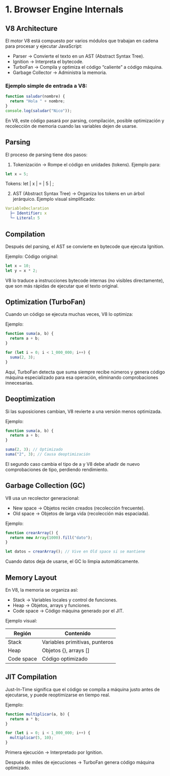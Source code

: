 # 1. Browser Engine Internals

## V8 Architecture

El motor V8 está compuesto por varios módulos que trabajan en cadena para procesar y ejecutar JavaScript:

- Parser → Convierte el texto en un AST (Abstract Syntax Tree).
- Ignition → Interpreta el bytecode.
- TurboFan → Compila y optimiza el código “caliente” a código máquina.
- Garbage Collector → Administra la memoria.

### Ejemplo simple de entrada a V8:

```javascript
function saludar(nombre) {
  return "Hola " + nombre;
}
console.log(saludar("Nico"));
```

En V8, este código pasará por parsing, compilación, posible optimización y recolección de memoria cuando las variables dejen de usarse.

## Parsing

El proceso de parsing tiene dos pasos:

1. Tokenización → Rompe el código en unidades (tokens).
   Ejemplo para:

```javascript
let x = 5;
```

Tokens: let | x | = | 5 | ;

2. AST (Abstract Syntax Tree) → Organiza los tokens en un árbol jerárquico.
   Ejemplo visual simplificado:

```yaml
VariableDeclaration
  ├─ Identifier: x
  └─ Literal: 5
```

## Compilation

Después del parsing, el AST se convierte en bytecode que ejecuta Ignition.

Ejemplo:
Código original:

```javascript
let x = 10;
let y = x * 2;
```

V8 lo traduce a instrucciones bytecode internas (no visibles directamente), que son más rápidas de ejecutar que el texto original.

## Optimization (TurboFan)

Cuando un código se ejecuta muchas veces, V8 lo optimiza:

Ejemplo:

```javascript
function suma(a, b) {
  return a + b;
}

for (let i = 0; i < 1_000_000; i++) {
  suma(2, 3);
}
```

Aquí, TurboFan detecta que suma siempre recibe números y genera código máquina especializado para esa operación, eliminando comprobaciones innecesarias.

## Deoptimization

Si las suposiciones cambian, V8 revierte a una versión menos optimizada.

Ejemplo:

```javascript
function suma(a, b) {
  return a + b;
}

suma(2, 3); // Optimizado
suma("2", 3); // Causa deoptimización
```

El segundo caso cambia el tipo de a y V8 debe añadir de nuevo comprobaciones de tipo, perdiendo rendimiento.

## Garbage Collection (GC)

V8 usa un recolector generacional:

- New space → Objetos recién creados (recolección frecuente).
- Old space → Objetos de larga vida (recolección más espaciada).

Ejemplo:

```javascript
function crearArray() {
  return new Array(1000).fill("dato");
}

let datos = crearArray(); // Vive en Old space si se mantiene
```

Cuando datos deja de usarse, el GC lo limpia automáticamente.

## Memory Layout

En V8, la memoria se organiza así:

- Stack → Variables locales y control de funciones.
- Heap → Objetos, arrays y funciones.
- Code space → Código máquina generado por el JIT.

Ejemplo visual:

| Región     | Contenido                      |
| ---------- | ------------------------------ |
| Stack      | Variables primitivas, punteros |
| Heap       | Objetos {}, arrays []          |
| Code space | Código optimizado              |

## JIT Compilation

Just-In-Time significa que el código se compila a máquina justo antes de ejecutarse, y puede reoptimizarse en tiempo real.

Ejemplo:

```javascript
function multiplicar(a, b) {
  return a * b;
}

for (let i = 0; i < 1_000_000; i++) {
  multiplicar(5, 10);
}
```

Primera ejecución → Interpretado por Ignition.

Después de miles de ejecuciones → TurboFan genera código máquina optimizado.

